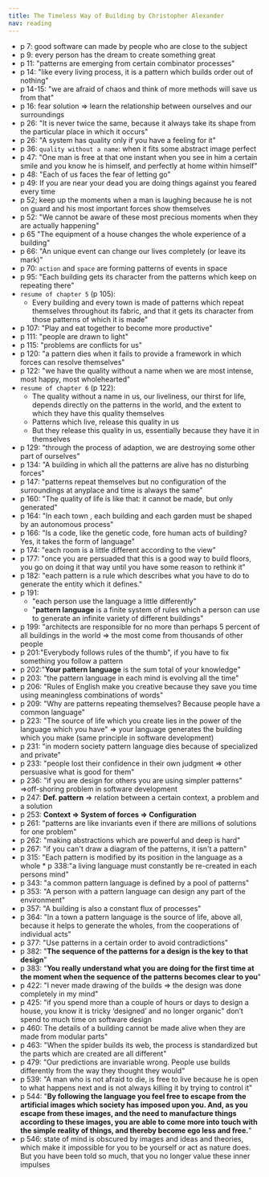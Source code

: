 ```yaml
---
title: The Timeless Way of Building by Christopher Alexander
nav: reading
---
```


- p 7: good software can made by people who are close to the subject
- p 9: every person has the dream to create something great
- p 11: "patterns are emerging from certain combinator processes"
- p 14: "like every living process, it is a pattern which builds order out of nothing"
- p 14-15: "we are afraid of chaos and think of more methods will save us from that"
- p 16: fear solution => learn the relationship between ourselves and our surroundings
- p 26: "It is never twice the same, because it always take its shape from the particular place in which it occurs"
- p 26: "A system has quality only if you have a feeling for it"
- p 36: `quality without a name`: when it fits some abstract image perfect
- p 47: "One man is free at that one instant when you see in him a certain smile and you know he is himself, and perfectly at home within himself"
- p 48: "Each of us faces the fear of letting go"
- p 49: If you are near your dead you are doing things against you feared every time
- p 52; keep up the moments when a man is laughing because he is not on guard and his most important forces show themselves
- p 52: "We cannot be aware of these most precious moments when they are actually happening"
- p 65 "The equipment of a house changes the whole experience of a building"
- p 66: "An unique event can change our lives completely (or leave its mark)"
- p 70: `action` and `space` are forming patterns of events in space
- p 95: "Each building gets its character from the patterns which keep on repeating there"
- `resume of chapter 5` (p 105):
  - Every building and every town is made of patterns which repeat themselves throughout its fabric, and that it gets its character from those patterns of which it is made"
- p 107: "Play and eat together to become more productive"
- p 111: "people are drawn to light"
- p 115: "problems are conflicts for us"
- p 120: "a pattern dies when it fails to provide a framework in which forces can resolve themselves"
- p 122: "we have the quality without a name when we are most intense, most happy, most wholehearted"
- `resume of chapter 6` (p 122):
  - The quality without a name in us, our liveliness, our thirst for life, depends directly on the patterns in the
    world, and the extent to which they have this quality themselves
  - Patterns which live, release this quality in us
  - But they release this quality in us, essentially because they have it in themselves
- p 129: "through the process of adaption, we are destroying some other part of ourselves"
- p 134: "A building in which all the patterns are alive has no disturbing forces"
- p 147: "patterns repeat themselves but no configuration of the surroundings at anyplace and time is always the same"
- p 160: "The quality of life is like that: it cannot be made, but only generated"
- p 164: "In each town , each building and each garden must be shaped by an autonomous process"
- p 166: "Is a code, like the genetic code, fore human acts of building? Yes, it takes the form of language"
- p 174: "each room is a little different according to the view"
- p 177: "once you are persuaded that this is a good way to build floors, you go on doing it that way until you have
  some reason to rethink it"
- p 182: "each pattern is a rule which describes what you have to do to generate the entity which it defines."
- p 191:
  - "each person use the language a little differently"
  - "**pattern language** is a finite system of rules which a person can use to generate an infinite variety of
    different buildings"
- p 199: "architects are responsible for no more than perhaps 5 percent of all buildings in the world => the most come
  from thousands of other people
- p 201:"Everybody follows rules of the thumb", if you have to fix something you follow a pattern
- p 202:"**Your pattern language** is the sum total of your knowledge"
- p 203: "the pattern language in each mind is evolving all the time"
- p 206: "Rules of English make you creative because they save you time using meaningless combinations of words"
- p 209: "Why are patterns repeating themselves? Because people have a common language"
- p 223: "The source of life which you create lies in the power of the language which you have" => your language
  generates the building which you make (same principle in software development)
- p 231: "in modern society pattern language dies because of specialized and private"
- p 233: "people lost their confidence in their own judgment => other persuasive what is good for them"
- p 236: "if you are design for others you are using simpler patterns" =>off-shoring problem in software development
- p 247: **Def. pattern** => relation between a certain context, a problem and a solution
- p 253: **Context => System of forces => Configuration**
- p 261: "patterns are like invariants even if there are millions of solutions for one problem"
- p 262: "making abstractions which are powerful and deep is hard"
- p 267: "if you can't draw a diagram of the patterns, it isn't a pattern"
- p 315: "Each pattern is modified by its position in the language as a whole \* p 338:"a living language must
  constantly be re-created in each persons mind"
- p 343: "a common pattern language is defined by a pool of patterns"
- p 353: "A person with a pattern language can design any part of the environment"
- p 357: "A building is also a constant flux of processes"
- p 364: "In a town a pattern language is the source of life, above all, because it helps to generate the wholes, from
  the cooperations of individual acts"
- p 377: "Use patterns in a certain order to avoid contradictions"
- p 382: "**The sequence of the patterns for a design is the key to that design**"
- p 383: "**You really understand what you are doing for the first time at the moment when the sequence of the patterns
  becomes clear to you**"
- p 422: "I never made drawing of the builds => the design was done completely in my mind"
- p 425: "if you spend more than a couple of hours or days to design a house, you know it is tricky ‘designed’ and no
  longer organic" don’t spend to much time on software design
- p 460: The details of a building cannot be made alive when they are made from modular parts"
- p 463: "When the spider builds its web, the process is standardized but the parts which are created are all different"
- p 479: "Our predictions are invariable wrong. People use builds differently from the way they thought they would"
- p 539: "A man who is not afraid to die, is free to live because he is open to what happens next and is not always
  killing it by trying to control it"
- p 544: "**By following the language you feel free to escape from the artificial images which society has imposed upon
  you. And, as you escape from these images, and the need to manufacture things according to these images, you are able
  to come more into touch with the simple reality of things, and thereby become ego less and free.**"
- p 546: state of mind is obscured by images and ideas and theories, which make it impossible for you to be yourself or
  act as nature does. But you have been told so much, that you no longer value these inner impulses

